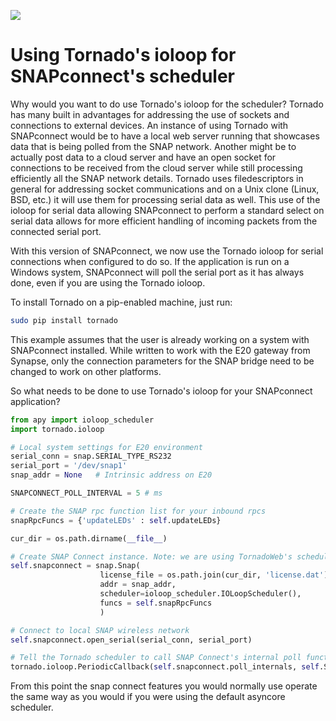 ![](https://cloud.githubusercontent.com/assets/1317406/12406044/32cd9916-be0f-11e5-9b18-1547f284f878.png)
# Using Tornado's ioloop for SNAPconnect's scheduler

Why would you want to do use Tornado's ioloop for the scheduler? Tornado has many built in advantages for addressing the use of sockets and connections to external devices. An instance of using Tornado with SNAPconnect would be to have a local web server running that showcases data that is being polled from the SNAP network. Another might be to actually post data to a cloud server and have an open socket for connections to be received from the cloud server while still processing efficiently all the SNAP network details. Tornado uses filedescriptors in general for addressing socket communications and on a Unix clone (Linux, BSD, etc.) it will use them for processing serial data as well. This use of the ioloop for serial data allowing SNAPconnect to perform a standard select on serial data allows for more efficient handling of incoming packets from the connected serial port.

With this version of SNAPconnect, we now use the Tornado ioloop for serial connections when configured to do so. If the application is run on a Windows system, SNAPconnect will poll the serial port as it has always done, even if you are using the Tornado ioloop.

To install Tornado on a pip-enabled machine, just run:

```bash
sudo pip install tornado
```

This example assumes that the user is already working on a system with SNAPconnect installed. While written to work with the E20 gateway from Synapse, only the connection parameters for the SNAP bridge need to be changed to work on other platforms.

So what needs to be done to use Tornado's ioloop for your SNAPconnect application?

```python
from apy import ioloop_scheduler
import tornado.ioloop

# Local system settings for E20 environment
serial_conn = snap.SERIAL_TYPE_RS232
serial_port = '/dev/snap1'
snap_addr = None   # Intrinsic address on E20

SNAPCONNECT_POLL_INTERVAL = 5 # ms

# Create the SNAP rpc function list for your inbound rpcs
snapRpcFuncs = {'updateLEDs' : self.updateLEDs}

cur_dir = os.path.dirname(__file__)

# Create SNAP Connect instance. Note: we are using TornadoWeb's scheduler.
self.snapconnect = snap.Snap(
                    license_file = os.path.join(cur_dir, 'license.dat'),
                    addr = snap_addr,
                    scheduler=ioloop_scheduler.IOLoopScheduler(),
                    funcs = self.snapRpcFuncs
                    )

# Connect to local SNAP wireless network
self.snapconnect.open_serial(serial_conn, serial_port)

# Tell the Tornado scheduler to call SNAP Connect's internal poll function. Tornado already polls asyncore.
tornado.ioloop.PeriodicCallback(self.snapconnect.poll_internals, self.SNAPCONNECT_POLL_INTERVAL).start()
```

From this point the snap connect features you would normally use operate the same way as you would if you were using the default asyncore scheduler.
